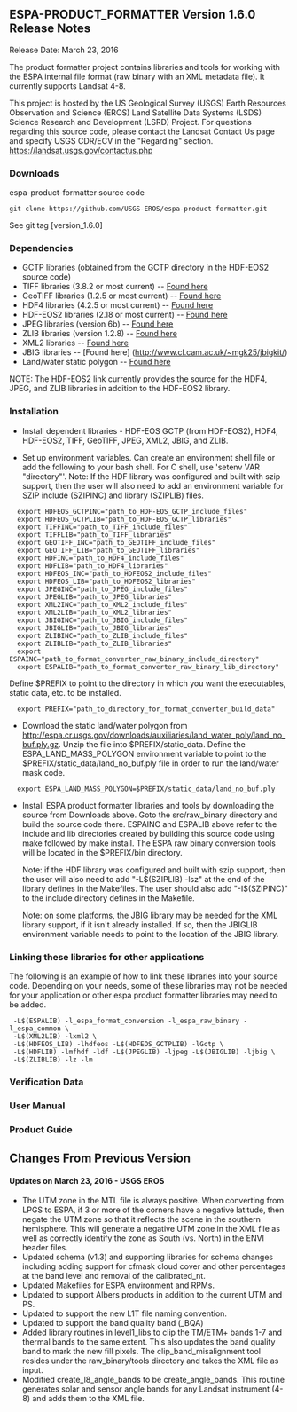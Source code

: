## ESPA-PRODUCT_FORMATTER Version 1.6.0 Release Notes
Release Date: March 23, 2016

The product formatter project contains libraries and tools for working with the ESPA internal file format (raw binary with an XML metadata file). It currently supports Landsat 4-8.

This project is hosted by the US Geological Survey (USGS) Earth Resources Observation and Science (EROS) Land Satellite Data Systems (LSDS) Science Research and Development (LSRD) Project. For questions regarding this source code, please contact the Landsat Contact Us page and specify USGS CDR/ECV in the "Regarding" section. https://landsat.usgs.gov/contactus.php

### Downloads
espa-product-formatter source code

    git clone https://github.com/USGS-EROS/espa-product-formatter.git

See git tag [version_1.6.0]

### Dependencies
  * GCTP libraries (obtained from the GCTP directory in the HDF-EOS2 source code)
  * TIFF libraries (3.8.2 or most current) -- [Found here](ftp://ftp.remotesensing.org/pub/libtiff/)
  * GeoTIFF libraries (1.2.5 or most current) -- [Found here](ftp://ftp.remotesensing.org/pub/geotiff/libgeotiff/)
  * HDF4 libraries (4.2.5 or most current) -- [Found here](https://www.hdfgroup.org/ftp/HDF/releases/)
  * HDF-EOS2 libraries (2.18 or most current) -- [Found here](ftp://edhs1.gsfc.nasa.gov/edhs/hdfeos/latest_release/)
  * JPEG libraries (version 6b) -- [Found here](http://www.ijg.org/files/)
  * ZLIB libraries (version 1.2.8) -- [Found here](http://zlib.net/)
  * XML2 libraries -- [Found here](ftp://xmlsoft.org/libxml2/)
  * JBIG libraries -- [Found here] (http://www.cl.cam.ac.uk/~mgk25/jbigkit/)
  * Land/water static polygon -- [Found here](http://espa.cr.usgs.gov/downloads/auxiliaries/land_water_poly/land_no_buf.ply.gz)

NOTE: The HDF-EOS2 link currently provides the source for the HDF4, JPEG, and ZLIB libraries in addition to the HDF-EOS2 library.

### Installation
  * Install dependent libraries - HDF-EOS GCTP (from HDF-EOS2), HDF4, HDF-EOS2, TIFF, GeoTIFF, JPEG, XML2, JBIG, and ZLIB.

  * Set up environment variables.  Can create an environment shell file or add the following to your bash shell.  For C shell, use 'setenv VAR "directory"'.  Note: If the HDF library was configured and built with szip support, then the user will also need to add an environment variable for SZIP include (SZIPINC) and library (SZIPLIB) files.
  ```
    export HDFEOS_GCTPINC="path_to_HDF-EOS_GCTP_include_files"
    export HDFEOS_GCTPLIB="path_to_HDF-EOS_GCTP_libraries"
    export TIFFINC="path_to_TIFF_include_files"
    export TIFFLIB="path_to_TIFF_libraries"
    export GEOTIFF_INC="path_to_GEOTIFF_include_files"
    export GEOTIFF_LIB="path_to_GEOTIFF_libraries"
    export HDFINC="path_to_HDF4_include_files"
    export HDFLIB="path_to_HDF4_libraries"
    export HDFEOS_INC="path_to_HDFEOS2_include_files"
    export HDFEOS_LIB="path_to_HDFEOS2_libraries"
    export JPEGINC="path_to_JPEG_include_files"
    export JPEGLIB="path_to_JPEG_libraries"
    export XML2INC="path_to_XML2_include_files"
    export XML2LIB="path_to_XML2_libraries"
    export JBIGINC="path_to_JBIG_include_files"
    export JBIGLIB="path_to_JBIG_libraries"
    export ZLIBINC="path_to_ZLIB_include_files"
    export ZLIBLIB="path_to_ZLIB_libraries"    
    export ESPAINC="path_to_format_converter_raw_binary_include_directory"
    export ESPALIB="path_to_format_converter_raw_binary_lib_directory"
  ```
  Define $PREFIX to point to the directory in which you want the executables, static data, etc. to be installed.
  ```
    export PREFIX="path_to_directory_for_format_converter_build_data"
   ```

  * Download the static land/water polygon from http://espa.cr.usgs.gov/downloads/auxiliaries/land_water_poly/land_no_buf.ply.gz. Unzip the file into $PREFIX/static_data.  Define the ESPA_LAND_MASS_POLYGON environment variable to point to the $PREFIX/static_data/land_no_buf.ply file in order to run the land/water mask code.
  ```
    export ESPA_LAND_MASS_POLYGON=$PREFIX/static_data/land_no_buf.ply
  ```
  
* Install ESPA product formatter libraries and tools by downloading the source from Downloads above.  Goto the src/raw\_binary directory and build the source code there. ESPAINC and ESPALIB above refer to the include and lib directories created by building this source code using make followed by make install. The ESPA raw binary conversion tools will be located in the $PREFIX/bin directory.

  Note: if the HDF library was configured and built with szip support, then the user will also need to add "-L$(SZIPLIB) -lsz" at the end of the library defines in the Makefiles.  The user should also add "-I$(SZIPINC)" to the include directory defines in the Makefile.

  Note: on some platforms, the JBIG library may be needed for the XML library support, if it isn't already installed.  If so, then the JBIGLIB environment variable needs to point to the location of the JBIG library.

### Linking these libraries for other applications
The following is an example of how to link these libraries into your
source code. Depending on your needs, some of these libraries may not
be needed for your application or other espa product formatter libraries may need to be added.
```
 -L$(ESPALIB) -l_espa_format_conversion -l_espa_raw_binary -l_espa_common \
 -L$(XML2LIB) -lxml2 \
 -L$(HDFEOS_LIB) -lhdfeos -L$(HDFEOS_GCTPLIB) -lGctp \
 -L$(HDFLIB) -lmfhdf -ldf -L$(JPEGLIB) -ljpeg -L$(JBIGLIB) -ljbig \
 -L$(ZLIBLIB) -lz -lm
```

### Verification Data

### User Manual

### Product Guide


## Changes From Previous Version
#### Updates on March 23, 2016 - USGS EROS
  * The UTM zone in the MTL file is always positive.  When converting from LPGS to ESPA, if 3 or more of the corners have a negative latitude, then negate the UTM zone so that it reflects the scene in the southern hemisphere.  This will generate a negative UTM zone in the XML file as well as correctly identify the zone as South (vs. North) in the ENVI header files.
  * Updated schema (v1.3) and supporting libraries for schema changes including adding support for cfmask cloud cover and other percentages at the band level and removal of the calibrated_nt.
  * Updated Makefiles for ESPA environment and RPMs.
  * Updated to support Albers products in addition to the current UTM and PS.
  * Updated to support the new L1T file naming convention.
  * Updated to support the band quality band (_BQA)
  * Added library routines in level1_libs to clip the TM/ETM+ bands 1-7 and thermal bands to the same extent.  This also updates the band quality band to mark the new fill pixels.  The clip_band_misalignment tool resides under the raw_binary/tools directory and takes the XML file as input.
  * Modified create_l8_angle_bands to be create_angle_bands.  This routine generates solar and sensor angle bands for any Landsat instrument (4-8) and adds them to the XML file.
